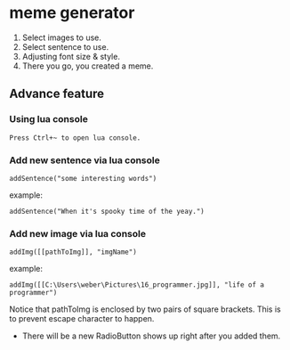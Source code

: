 # meme generator

1. Select images to use.
2. Select sentence to use.
3. Adjusting font size & style.
4. There you go, you created a meme.

## Advance feature

### Using lua console
``` wrap
Press Ctrl+~ to open lua console.
```

### Add new sentence via lua console
``` lua=
addSentence("some interesting words")
```
example:
```lua=
addSentence("When it's spooky time of the yeay.")
```

### Add new image via lua console

``` lua=
addImg([[pathToImg]], "imgName")
```
example:
``` lua=
addImg([[C:\Users\weber\Pictures\16_programmer.jpg]], "life of a programmer")
```
Notice that pathToImg is enclosed by two pairs of square brackets.
This is to prevent escape character to happen.

* There will be a new RadioButton shows up right after you added them.